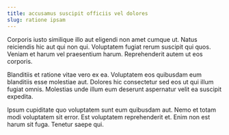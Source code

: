 ```yaml
---
title: accusamus suscipit officiis vel dolores
slug: ratione ipsam
---
```


Corporis iusto similique illo aut eligendi non amet cumque ut. Natus reiciendis hic aut qui non qui. Voluptatem fugiat rerum suscipit qui quos. Veniam et harum vel praesentium harum. Reprehenderit autem ut eos corporis.

Blanditiis et ratione vitae vero ex ea. Voluptatem eos quibusdam eum blanditiis esse molestiae aut. Dolores hic consectetur sed eos ut qui illum fugiat omnis. Molestias unde illum eum deserunt aspernatur velit ea suscipit expedita.

Ipsum cupiditate quo voluptatem sunt eum quibusdam aut. Nemo et totam modi voluptatem sit error. Est voluptatem reprehenderit et. Enim non est harum sit fuga. Tenetur saepe qui.
